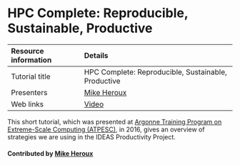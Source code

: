 # HPC Complete: Reproducible, Sustainable, Productive

Resource information | Details 
:--- | :--- 
Tutorial title  | HPC Complete: Reproducible, Sustainable, Productive 
Presenters | [Mike Heroux](https://github.com/maherou)
Web links | [Video](https://www.youtube.com/watch?v=B_wOVepa_WU&list=PLGj2a3KTwhRb6LNVucPkwdpzg9OHd8jli&index=35) 

This short tutorial, which was presented at [Argonne Training Program on Extreme-Scale Computing (ATPESC)](https://extremecomputingtraining.anl.gov/archive/atpesc-2016/ "ATPESC 2016 Homepage"), in 2016, gives an overview of strategies we are using in the IDEAS Productivity Project.

#### Contributed by [Mike Heroux](https://github.com/maherou)

<!---
Publish: yes
Categories: collaboration, reliability
Topics: strategies for more effective teams, testing
Keywords: advice, strategy, team, reproducibility, productivity, sustainability
Tags: training, video
Level: 2
Prerequisites: defaults
Aggregate: none
--->
